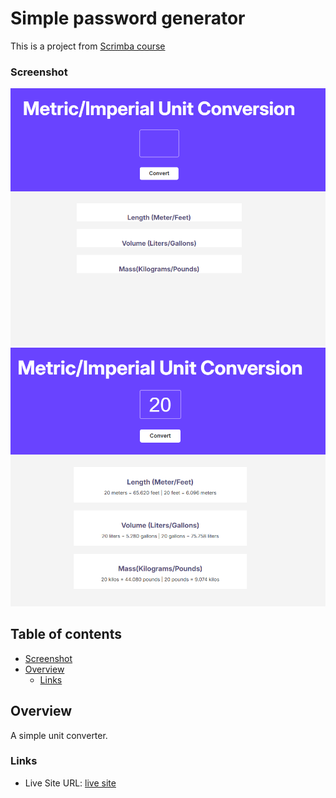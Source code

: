 # Simple password generator

This is a project from [Scrimba course](https://scrimba.com/frontend-path-c0j)

### Screenshot

![](./Screenshot_1.png)
![](./Screenshot_2.png)

## Table of contents

-   [Screenshot](#screenshot)
-   [Overview](#overview)
    -   [Links](#links)

## Overview

A simple unit converter.

### Links

-   Live Site URL: [live site](https://enchanting-pavlova-45a521.netlify.app/)


